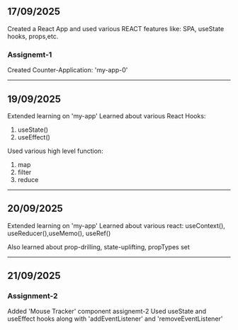 ## 17/09/2025
Created a React App and used various REACT features like:
SPA, useState hooks, props,etc.

### Assignemt-1
Created Counter-Application: 'my-app-0'

------------------------------------------------------------

## 19/09/2025
Extended learning on 'my-app'
Learned about various React Hooks:
1. useState()
2. useEffect()

Used various high level function:
1. map
2. filter
3. reduce 

------------------------------------------------------------
## 20/09/2025
Extended learning on 'my-app'
Learned about various react:
useContext(), useReducer(),useMemo(), useRef()

Also learned about prop-drilling, state-uplifting, propTypes set

------------------------------------------------------------

## 21/09/2025
### Assignment-2
Added 'Mouse Tracker' component assignemt-2
Used useState and useEffect hooks along with 'addEventListener' and 'removeEventListener'